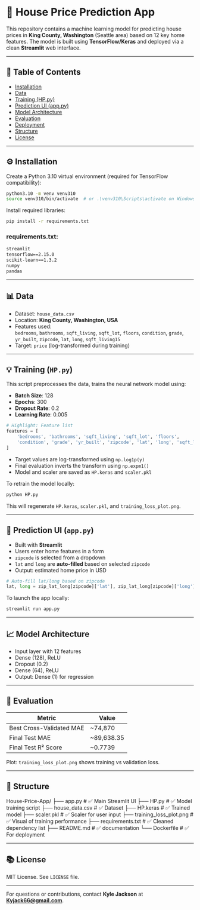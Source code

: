 # 🏡 House Price Prediction App

This repository contains a machine learning model for predicting house prices in **King County, Washington** (Seattle area) based on 12 key home features. The model is built using **TensorFlow/Keras** and deployed via a clean **Streamlit** web interface.

---

## 📅 Table of Contents
- [Installation](#installation)
- [Data](#data)
- [Training (HP.py)](#training-hppy)
- [Prediction UI (app.py)](#prediction-ui-apppy)
- [Model Architecture](#model-architecture)
- [Evaluation](#evaluation)
- [Deployment](#deployment)
- [Structure](#structure)
- [License](#license)

---

## ⚙️ Installation

Create a Python 3.10 virtual environment (required for TensorFlow compatibility):

```bash
python3.10 -m venv venv310
source venv310/bin/activate  # or .\venv310\Scripts\activate on Windows
```

Install required libraries:

```bash
pip install -r requirements.txt
```

### requirements.txt:
```txt
streamlit
tensorflow==2.15.0
scikit-learn==1.3.2
numpy
pandas
```

---

## 📊 Data

- Dataset: `house_data.csv`
- Location: **King County, Washington, USA**
- Features used:  
  `bedrooms`, `bathrooms`, `sqft_living`, `sqft_lot`, `floors`, `condition`, `grade`, `yr_built`, `zipcode`, `lat`, `long`, `sqft_living15`
- Target: `price` (log-transformed during training)

---

## 💡 Training (`HP.py`)

This script preprocesses the data, trains the neural network model using:
- **Batch Size**: 128
- **Epochs**: 300
- **Dropout Rate**: 0.2
- **Learning Rate**: 0.005

```python
# Highlight: Feature list
features = [
    'bedrooms', 'bathrooms', 'sqft_living', 'sqft_lot', 'floors',
    'condition', 'grade', 'yr_built', 'zipcode', 'lat', 'long', 'sqft_living15'
]
```

- Target values are log-transformed using `np.log1p(y)`
- Final evaluation inverts the transform using `np.expm1()`
- Model and scaler are saved as `HP.keras` and `scaler.pkl`

To retrain the model locally:
```bash
python HP.py
```
This will regenerate `HP.keras`, `scaler.pkl`, and `training_loss_plot.png`.

---

## 🔢 Prediction UI (`app.py`)

- Built with **Streamlit**
- Users enter home features in a form
- `zipcode` is selected from a dropdown
- `lat` and `long` are **auto-filled** based on selected `zipcode`
- Output: estimated home price in USD

```python
# Auto-fill lat/long based on zipcode
lat, long = zip_lat_long[zipcode]['lat'], zip_lat_long[zipcode]['long']
```

To launch the app locally:
```bash
streamlit run app.py
```

---

## 📈 Model Architecture
- Input layer with 12 features
- Dense (128), ReLU
- Dropout (0.2)
- Dense (64), ReLU
- Output: Dense (1) for regression

---

## 🌟 Evaluation

| Metric | Value |
|--------|-------|
| Best Cross-Validated MAE | ~74,870 |
| Final Test MAE | ~89,638.35 |
| Final Test R² Score | ~0.7739 |

Plot: `training_loss_plot.png` shows training vs validation loss.

---

## 📁 Structure

House-Price-App/
├── app.py                  # ✅ Main Streamlit UI
├── HP.py                   # ✅ Model training script
├── house_data.csv          # ✅ Dataset
├── HP.keras                # ✅ Trained model
├── scaler.pkl              # ✅ Scaler for user input
├── training_loss_plot.png  # ✅ Visual of training performance
├── requirements.txt        # ✅ Cleaned dependency list
├── README.md               # ✅ documentation
└── Dockerfile              # ✅ For deployment

---

## 📚 License

MIT License. See `LICENSE` file.

---

For questions or contributions, contact **Kyle Jackson** at **Kyjack66@gmail.com**.

